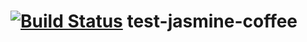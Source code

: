 [![Build Status](https://travis-ci.org/MaximeThoonsen/test-jasmine-coffee.svg?branch=master)](https://travis-ci.org/MaximeThoonsen/test-jasmine-coffee)
test-jasmine-coffee
===================

